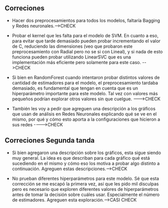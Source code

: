 ## Correciones

- Hacer dos preprocesamientos para todos los modelos, faltaría Bagging y Redes neuronales.-->CHECK

- Probar el kernel que les falta para el modelo de SVM. En cuanto a eso, para evitar que tarde demasiado pueden probar incrementando el valor de C, reduciendo las dimensiones (veo que probaron este preprocesamiento con Radial pero no se si con Lineal), y si nada de esto funciona pueden probar utilizando LinearSVC que es una implementación más eficiente pero solamente para este caso. -->CHECK

- Si bien en RandomForest cuando intentaron probar distintos valores de cantidad de estimadores para el modelo, el preprocesamiento tardaba demasiado, es fundamental que tengan en cuenta que es un hiperparámetro importante para este modelo. Tal vez con valores más pequeños podrían explorar otros valores sin que cuelgue. --->CHECK

- También les voy a pedir que agreguen una descripción a los gráficos que usan de análisis en Redes Neuronales explicando qué se ve en el mismo, por qué y cómo esto aporta a la configuraciones que hicieron a sus redes ---->CHECK


## Correciones Segunda tanda

- Si bien agregaron una descripción sobre los gráficos, esta sigue siendo muy general. La idea es que describan para cada gráfico qué está sucediendo en el mismo y cómo eso los motiva a probar algo distinto a continuación. Agreguen estas descripciones.-->CHECK

- No prueban diferentes hiperparámetros para este modelo. Sé que esta corrección se me escapó la primera vez, así que les pido mil disculpas pero es necesario que exploren diferentes valores de hiperparámetros antes de tomar la decisión sobre cuáles usar. Especialmente el número de estimadores. Agreguen esta exploración.-->CASI CHECK